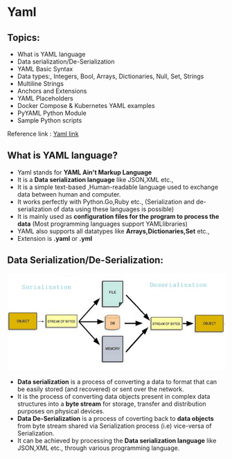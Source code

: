 # Yaml


Topics:
-------

- What is YAML language
- Data serialization/De-Serialization
- YAML Basic Syntax
- Data types:, Integers, Bool, Arrays, Dictionaries, Null, Set, Strings
- Multiline Strings
- Anchors and Extensions
- YAML Placeholders
- Docker Compose & Kubernetes YAML examples
- PyYAML Python Module
- Sample Python scripts

Reference link : [Yaml link](https://www.youtube.com/watch?v=GOk4IoYhM9U)

What is YAML language?
-----------------------

- Yaml stands for **YAML Ain't Markup Language**
- It is a **Data serialization language** like JSON,XML etc.,
- It is a simple text-based ,Human-readable language used to exchange data between human and computer.
- It works perfectly with Python.Go,Ruby etc., (Serialization and de-serialization of data using these languages is possible)
- It is mainly used as **configuration files for the program to process the data** (Most programming languages support YAMLlibraries)
- YAML also supports all datatypes like **Arrays,Dictionaries,Set** etc.,
- Extension is **.yaml** or **.yml**

Data Serialization/De-Serialization:
--------------------------------------

![alt text](https://github.com/pknviki95/DevSecops-Learning/blob/main/Yaml/Images/Dataserialization.jpg)

- **Data serialization** is a process of converting a data to format that can be easily stored (and recovered) or sent over the network.
- It is the process of converting data objects present in complex data structures into a **byte stream** for storage, transfer and distribution purposes on physical devices.
- **Data De-Serialization** is a process of coverting back to **data objects** from byte stream shared via Serialization process (i.e) vice-versa of Serialization.
- It can be achieved by processing the **Data serialization language** like JSON,XML etc., through various programming language.